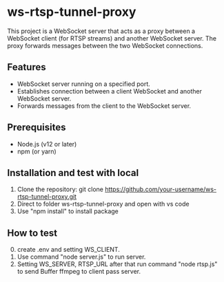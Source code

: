 # ws-rtsp-tunnel-proxy

This project is a WebSocket server that acts as a proxy between a WebSocket client (for RTSP streams) and another WebSocket server. The proxy forwards messages between the two WebSocket connections.

## Features
- WebSocket server running on a specified port.
- Establishes connection between a client WebSocket and another WebSocket server.
- Forwards messages from the client to the WebSocket server.

## Prerequisites

- Node.js (v12 or later)
- npm (or yarn)

## Installation and test with local

1. Clone the repository: git clone https://github.com/your-username/ws-rtsp-tunnel-proxy.git
2. Direct to folder ws-rtsp-tunnel-proxy and open with vs code 
3. Use "npm install" to install package

## How to test
0. create .env and setting WS_CLIENT.
1. Use command "node server.js" to run server.
2. Setting WS_SERVER, RTSP_URL after that run command "node rtsp.js" to send Buffer ffmpeg to client pass server.
